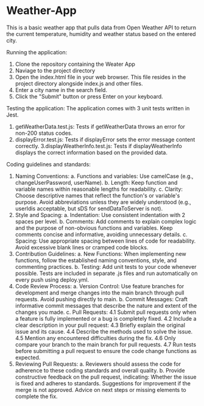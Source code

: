 # Weather-App
This is a basic weather app that pulls data from Open Weather API to return the current temperature, humidity and weather status based on the entered city. 

Running the application:
1. Clone the repository containing the Weater App
2. Naviage to the project directory
3. Open the index.html file in your web browser. This file resides in the project directory alongside index.js and other files.
4. Enter a city name in the search field.
5. Click the "Submit" button or press Enter on your keyboard.

Testing the application:
The application comes with 3 unit tests written in Jest.
1. getWeatherData.test.js: Tests if getWeatherData throws an error for non-200 status codes.
2. displayError.test.js: Tests if displayError sets the error message content correctly.
3.displayWeatherInfo.test.js: Tests if displayWeatherInfo displays the correct information based on the provided data.

Coding guidelines and standards:
1. Naming Conventions:
   a. Functions and variables: Use camelCase (e.g., changeUserPassword, userName).
   b. Length: Keep function and variable names within reasonable lengths for readability.
   c. Clarity: Choose descriptive names that reflect the function's or variable's purpose. Avoid abbreviations     unless they are widely understood (e.g., userIdis acceptable, but sDS for sendDataToServer is not).
3. Style and Spacing:
a. Indentation: Use consistent indentation with 2 spaces per level.
b. Comments: Add comments to explain complex logic and the purpose of non-obvious functions and variables. Keep comments concise and informative, avoiding unnecessary details.
c. Spacing: Use appropriate spacing between lines of code for readability. Avoid excessive blank lines or cramped code blocks.
4. Contribution Guidelines:
a. New Functions: When implementing new functions, follow the established naming conventions, style, and commenting practices.
b. Testing: Add unit tests to your code whenever possible. Tests are included in separate .js files and run automatically on every push using deploy.yml.
5. Code Review Process:
a. Version Control: Use feature branches for development and merge changes into the main branch through pull requests. Avoid pushing directly to main.
b. Commit Messages: Craft informative commit messages that describe the nature and extent of the changes you made.
c. Pull Requests:
4.1 Submit pull requests only when a feature is fully implemented or a bug is completely fixed.
4.2 Include a clear description in your pull request:
4.3 Briefly explain the original issue and its cause.
4.4 Describe the methods used to solve the issue.
4.5 Mention any encountered difficulties during the fix.
4.6 Only compare your branch to the main branch for pull requests.
4.7 Run tests before submitting a pull request to ensure the code change functions as expected.
6. Reviewing Pull Requests:
a. Reviewers should assess the code for adherence to these coding standards and overall quality.
b. Provide constructive feedback on the pull request, indicating:
    Whether the issue is fixed and adheres to standards.
    Suggestions for improvement if the merge is not approved.
    Advice on next steps or missing elements to complete the fix.

